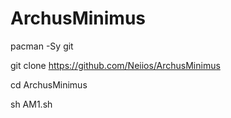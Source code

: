 # ArchusMinimus
pacman -Sy git

git clone https://github.com/Neiios/ArchusMinimus

cd ArchusMinimus

sh AM1.sh
